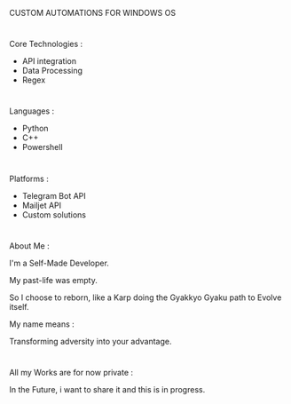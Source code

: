 CUSTOM AUTOMATIONS FOR WINDOWS OS

#

Core Technologies :
  - API integration
  - Data Processing
  - Regex

#

 Languages :
  - Python
  - C++
  - Powershell

 #

 Platforms :
 - Telegram Bot API
 - Mailjet API
 - Custom solutions

#

About Me :

I'm a Self-Made Developer.

My past-life was empty.

So I choose to reborn, like a Karp doing the Gyakkyo Gyaku path to Evolve itself.

My name means :

Transforming adversity into your advantage.

#

All my Works are for now private :

In the Future, i want to share it and this is in progress.

